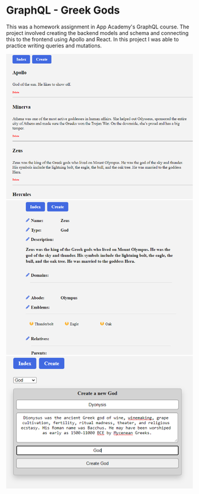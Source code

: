 # GraphQL - Greek Gods

This was a homework assignment in App Academy's GraphQL course.
The project involved creating the backend models and schema and connecting this to the frontend using Apollo and React.
In this project I was able to practice writing queries and mutations.

![Greek God project](greek1.png)
![Greek God project](greek2.png)
![Greek God project](greek3.png)

